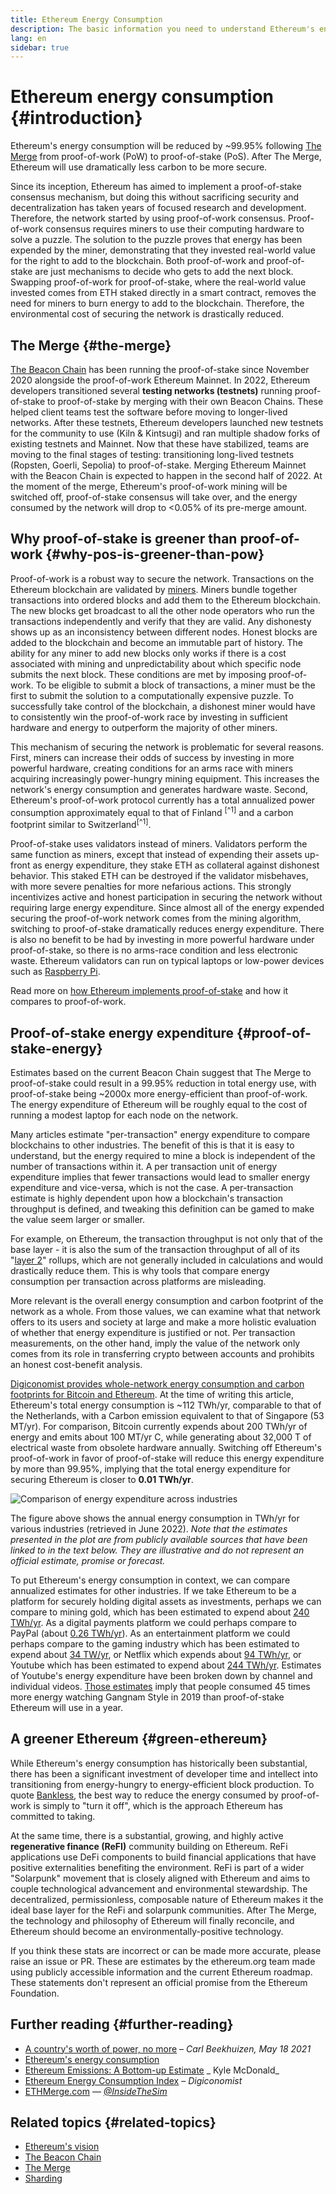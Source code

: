 ```yaml
---
title: Ethereum Energy Consumption
description: The basic information you need to understand Ethereum's energy consumption.
lang: en
sidebar: true
---
```


# Ethereum energy consumption {#introduction}

Ethereum's energy consumption will be reduced by ~99.95% following [The Merge](upgrades/merge) from proof-of-work (PoW) to proof-of-stake (PoS). After The Merge, Ethereum will use dramatically less carbon to be more secure.

Since its inception, Ethereum has aimed to implement a proof-of-stake consensus mechanism, but doing this without sacrificing security and decentralization has taken years of focused research and development. Therefore, the network started by using proof-of-work consensus. Proof-of-work consensus requires miners to use their computing hardware to solve a puzzle. The solution to the puzzle proves that energy has been expended by the miner, demonstrating that they invested real-world value for the right to add to the blockchain. Both proof-of-work and proof-of-stake are just mechanisms to decide who gets to add the next block. Swapping proof-of-work for proof-of-stake, where the real-world value invested comes from ETH staked directly in a smart contract, removes the need for miners to burn energy to add to the blockchain. Therefore, the environmental cost of securing the network is drastically reduced.

## The Merge {#the-merge}

[The Beacon Chain](/upgrades/beacon-chain/) has been running the proof-of-stake since November 2020 alongside the proof-of-work Ethereum Mainnet. In 2022, Ethereum developers transitioned several **testing networks (testnets)** running proof-of-stake to proof-of-stake by merging with their own Beacon Chains. These helped client teams test the software before moving to longer-lived networks. After these testnets, Ethereum developers launched new testnets for the community to use (Kiln & Kintsugi) and ran multiple shadow forks of existing testnets and Mainnet. Now that these have stabilized, teams are moving to the final stages of testing: transitioning long-lived testnets (Ropsten, Goerli, Sepolia) to proof-of-stake. Merging Ethereum Mainnet with the Beacon Chain is expected to happen in the second half of 2022. At the moment of the merge, Ethereum's proof-of-work mining will be switched off, proof-of-stake consensus will take over, and the energy consumed by the network will drop to <0.05% of its pre-merge amount.

## Why proof-of-stake is greener than proof-of-work {#why-pos-is-greener-than-pow}

Proof-of-work is a robust way to secure the network. Transactions on the Ethereum blockchain are validated by [miners](/developers/docs/consensus-mechanisms/pow/mining). Miners bundle together transactions into ordered blocks and add them to the Ethereum blockchain. The new blocks get broadcast to all the other node operators who run the transactions independently and verify that they are valid. Any dishonesty shows up as an inconsistency between different nodes. Honest blocks are added to the blockchain and become an immutable part of history.
The ability for any miner to add new blocks only works if there is a cost associated with mining and unpredictability about which specific node submits the next block. These conditions are met by imposing proof-of-work. To be eligible to submit a block of transactions, a miner must be the first to submit the solution to a computationally expensive puzzle. To successfully take control of the blockchain, a dishonest miner would have to consistently win the proof-of-work race by investing in sufficient hardware and energy to outperform the majority of other miners.

This mechanism of securing the network is problematic for several reasons. First, miners can increase their odds of success by investing in more powerful hardware, creating conditions for an arms race with miners acquiring increasingly power-hungry mining equipment. This increases the network's energy consumption and generates hardware waste. Second, Ethereum's proof-of-work protocol currently has a total annualized power consumption approximately equal to that of Finland <sup>[^1]</sup> and a carbon footprint similar to Switzerland<sup>[^1]</sup>.

Proof-of-stake uses validators instead of miners. Validators perform the same function as miners, except that instead of expending their assets up-front as energy expenditure, they stake ETH as collateral against dishonest behavior. This staked ETH can be destroyed if the validator misbehaves, with more severe penalties for more nefarious actions. This strongly incentivizes active and honest participation in securing the network without requiring large energy expenditure. Since almost all of the energy expended securing the proof-of-work network comes from the mining algorithm, switching to proof-of-stake dramatically reduces energy expenditure. There is also no benefit to be had by investing in more powerful hardware under proof-of-stake, so there is no arms-race condition and less electronic waste. Ethereum validators can run on typical laptops or low-power devices such as [Raspberry Pi](https://ethereum-on-arm-documentation.readthedocs.io/en/latest/user-guide/ethereum2.0.html).

Read more on [how Ethereum implements proof-of-stake](/developers/docs/consensus-mechanisms/pos) and how it compares to proof-of-work.

## Proof-of-stake energy expenditure {#proof-of-stake-energy}

Estimates based on the current Beacon Chain suggest that The Merge to proof-of-stake could result in a 99.95% reduction in total energy use, with proof-of-stake being ~2000x more energy-efficient than proof-of-work. The energy expenditure of Ethereum will be roughly equal to the cost of running a modest laptop for each node on the network.

Many articles estimate "per-transaction" energy expenditure to compare blockchains to other industries. The benefit of this is that it is easy to understand, but the energy required to mine a block is independent of the number of transactions within it. A per transaction unit of energy expenditure implies that fewer transactions would lead to smaller energy expenditure and vice-versa, which is not the case. A per-transaction estimate is highly dependent upon how a blockchain's transaction throughput is defined, and tweaking this definition can be gamed to make the value seem larger or smaller.

For example, on Ethereum, the transaction throughput is not only that of the base layer - it is also the sum of the transaction throughput of all of its "[layer 2](/layer-2/)" rollups, which are not generally included in calculations and would drastically reduce them. This is why tools that compare energy consumption per transaction across platforms are misleading.

More relevant is the overall energy consumption and carbon footprint of the network as a whole. From those values, we can examine what that network offers to its users and society at large and make a more holistic evaluation of whether that energy expenditure is justified or not. Per transaction measurements, on the other hand, imply the value of the network only comes from its role in transferring crypto between accounts and prohibits an honest cost-benefit analysis.

[Digiconomist provides whole-network energy consumption and carbon footprints for Bitcoin and Ethereum](https://digiconomist.net/ethereum-energy-consumption). At the time of writing this article, Ethereum's total energy consumption is ~112 TWh/yr, comparable to that of the Netherlands, with a Carbon emission equivalent to that of Singapore (53 MT/yr). For comparison, Bitcoin currently expends about 200 TWh/yr of energy and emits about 100 MT/yr C, while generating about 32,000 T of electrical waste from obsolete hardware annually. Switching off Ethereum's proof-of-work in favor of proof-of-stake will reduce this energy expenditure by more than 99.95%, implying that the total energy expenditure for securing Ethereum is closer to **0.01 TWh/yr**.

![Comparison of energy expenditure across industries](./energy.png)

The figure above shows the annual energy consumption in TWh/yr for various industries (retrieved in June 2022).
_Note that the estimates presented in the plot are from publicly available sources that have been linked to in the text below. They are
illustrative and do not represent an official estimate, promise or forecast._

To put Ethereum's energy consumption in context, we can compare annualized estimates for other industries. If we take Ethereum to be a platform for securely holding digital assets as investments, perhaps we can compare to mining gold, which has been estimated to expend about [240 TWh/yr](https://www.kitco.com/news/2021-05-17/Gold-s-energy-consumption-doubles-that-of-bitcoin-Galaxy-Digital.html). As a digital payments platform we could perhaps compare to PayPal (about [0.26 TWh/yr](https://app.impaakt.com/analyses/paypal-consumed-264100-mwh-of-energy-in-2020-24-from-non-renewable-sources-27261)). As an entertainment platform we could perhaps compare to the gaming industry which has been estimated to expend about [34 TW/yr](https://www.researchgate.net/publication/336909520_Toward_Greener_Gaming_Estimating_National_Energy_Use_and_Energy_Efficiency_Potential), or Netflix which expends about [94 TWh/yr](https://www.carbonbrief.org/factcheck-what-is-the-carbon-footprint-of-streaming-video-on-netflix), or Youtube which has been estimated to expend about [244 TWh/yr](https://thefactsource.com/how-much-electricity-does-youtube-use/). Estimates of Youtube's energy expenditure have been broken down by channel and individual videos. [Those estimates](https://thefactsource.com/how-much-electricity-does-youtube-use/) imply that people consumed 45 times more energy watching Gangnam Style in 2019 than proof-of-stake Ethereum will use in a year.

## A greener Ethereum {#green-ethereum}

While Ethereum's energy consumption has historically been substantial, there has been a significant investment of developer time and intellect into transitioning from energy-hungry to energy-efficient block production. To quote [Bankless](http://podcast.banklesshq.com/), the best way to reduce the energy consumed by proof-of-work is simply to "turn it off", which is the approach Ethereum has committed to taking.

At the same time, there is a substantial, growing, and highly active **regenerative finance (ReFI)** community building on Ethereum. ReFi applications use DeFi components to build financial applications that have positive externalities benefiting the environment. ReFi is part of a wider "Solarpunk" movement that is closely aligned with Ethereum and aims to couple technological advancement and environmental stewardship. The decentralized, permissionless, composable nature of Ethereum makes it the ideal base layer for the ReFi and solarpunk communities. After The Merge, the technology and philosophy of Ethereum will finally reconcile, and Ethereum should become an environmentally-positive technology.

<InfoBanner emoji=":evergreen_tree:">
  If you think these stats are incorrect or can be made more accurate, please raise an issue or PR. These are estimates by the ethereum.org team made using publicly accessible information and the current Ethereum roadmap. These statements don't represent an official promise from the Ethereum Foundation. 
</InfoBanner>

## Further reading {#further-reading}

- [A country's worth of power, no more](https://blog.ethereum.org/2021/05/18/country-power-no-more/) – _Carl Beekhuizen, May 18 2021_
- [Ethereum's energy consumption](https://mirror.xyz/jmcook.eth/ODpCLtO4Kq7SCVFbU4He8o8kXs418ZZDTj0lpYlZkR8)
- [Ethereum Emissions: A Bottom-up Estimate](https://kylemcdonald.github.io/ethereum-emissions/) _ Kyle McDonald_
- [Ethereum Energy Consumption Index](https://digiconomist.net/ethereum-energy-consumption/) – _Digiconomist_
- [ETHMerge.com](https://ethmerge.com/) — *[@InsideTheSim](https://twitter.com/InsideTheSim)*

## Related topics {#related-topics}

- [Ethereum's vision](/upgrades/vision/)
- [The Beacon Chain](/upgrades/beacon-chain)
- [The Merge](/upgrades/merge/)
- [Sharding](/upgrades/beacon-chain/)
